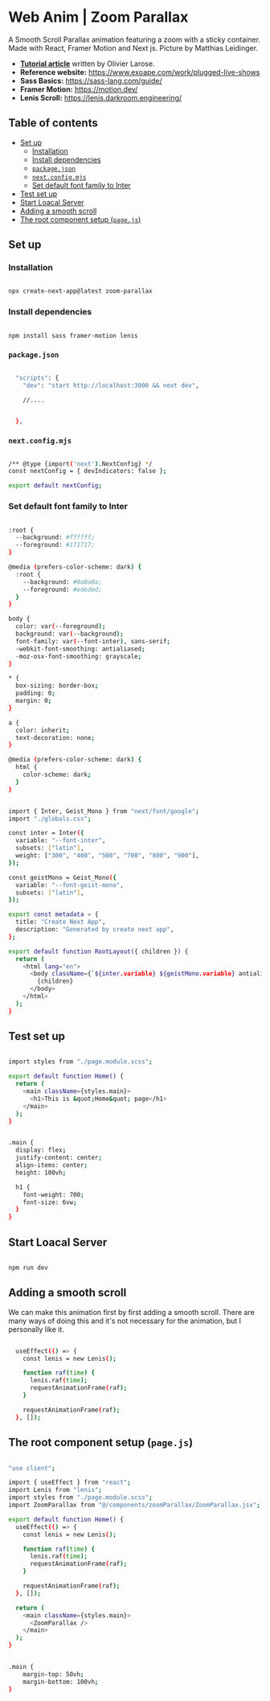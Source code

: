 # Web Anim | Zoom Parallax

A Smooth Scroll Parallax animation featuring a zoom with a sticky container. Made with React, Framer Motion and Next js. Picture by Matthias Leidinger.

- [**Tutorial article**](https://blog.olivierlarose.com/tutorials/zoom-parallax) written by Olivier Larose.
- **Reference website:** https://www.exoape.com/work/plugged-live-shows
- **Sass Basics:** https://sass-lang.com/guide/
- **Framer Motion:** https://motion.dev/
- **Lenis Scroll:** https://lenis.darkroom.engineering/

## Table of contents

- [Set up](#set-up)
  - [Installation](#installation)
  - [Install dependencies](#install-dependencies)
  - [`package.json`](#packagjson)
  - [`next.config.mjs`](#nextconfigmjs)
  - [Set default font family to Inter](#set-default-font-family-to-inter)
- [Test set up](#test-set-up)
- [Start Loacal Server](#start-loacal-server)
- [Adding a smooth scroll](#adding-a-smooth-scroll)
- [The root component setup (`page.js`)](#the-root-component-setup-pagejs)

## Set up

### Installation

```bash

npx create-next-app@latest zoom-parallax

```

### Install dependencies

```bash

npm install sass framer-motion lenis

```

### `package.json`

```bash

  "scripts": {
    "dev": "start http://localhost:3000 && next dev",

    //....


  },

```

### `next.config.mjs`

```bash

/** @type {import('next').NextConfig} */
const nextConfig = { devIndicators: false };

export default nextConfig;


```

### Set default font family to Inter

```bash

:root {
  --background: #ffffff;
  --foreground: #171717;
}

@media (prefers-color-scheme: dark) {
  :root {
    --background: #0a0a0a;
    --foreground: #ededed;
  }
}

body {
  color: var(--foreground);
  background: var(--background);
  font-family: var(--font-inter), sans-serif;
  -webkit-font-smoothing: antialiased;
  -moz-osx-font-smoothing: grayscale;
}

* {
  box-sizing: border-box;
  padding: 0;
  margin: 0;
}

a {
  color: inherit;
  text-decoration: none;
}

@media (prefers-color-scheme: dark) {
  html {
    color-scheme: dark;
  }
}

```

```bash

import { Inter, Geist_Mono } from "next/font/google";
import "./globals.css";

const inter = Inter({
  variable: "--font-inter",
  subsets: ["latin"],
  weight: ["300", "400", "500", "700", "800", "900"],
});

const geistMono = Geist_Mono({
  variable: "--font-geist-mono",
  subsets: ["latin"],
});

export const metadata = {
  title: "Create Next App",
  description: "Generated by create next app",
};

export default function RootLayout({ children }) {
  return (
    <html lang="en">
      <body className={`${inter.variable} ${geistMono.variable} antialiased`}>
        {children}
      </body>
    </html>
  );
}

```

## Test set up

```bash

import styles from "./page.module.scss";

export default function Home() {
  return (
    <main className={styles.main}>
      <h1>This is &quot;Home&quot; page</h1>
    </main>
  );
}

```

```bash

.main {
  display: flex;
  justify-content: center;
  align-items: center;
  height: 100vh;

  h1 {
    font-weight: 700;
    font-size: 6vw;
  }
}

```

## Start Loacal Server

```bash

npm run dev

```

## Adding a smooth scroll

We can make this animation first by first adding a smooth scroll. There are many ways of doing this and it's not necessary for the animation, but I personally like it.

```bash

  useEffect(() => {
    const lenis = new Lenis();

    function raf(time) {
      lenis.raf(time);
      requestAnimationFrame(raf);
    }

    requestAnimationFrame(raf);
  }, []);

```

## The root component setup (`page.js`)

```bash

"use client";

import { useEffect } from "react";
import Lenis from "lenis";
import styles from "./page.module.scss";
import ZoomParallax from "@/components/zoomParallax/ZoomParallax.jsx";

export default function Home() {
  useEffect(() => {
    const lenis = new Lenis();

    function raf(time) {
      lenis.raf(time);
      requestAnimationFrame(raf);
    }

    requestAnimationFrame(raf);
  }, []);

  return (
    <main className={styles.main}>
      <ZoomParallax />
    </main>
  );
}

```

```bash

.main {
    margin-top: 50vh;
    margin-bottom: 100vh;
}

```
